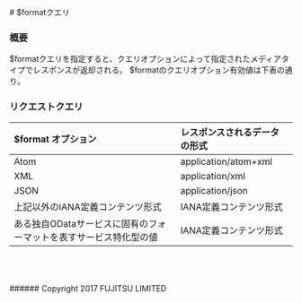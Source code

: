 ﻿﻿﻿# $formatクエリ
### 概要
$formatクエリを指定すると、クエリオプションによって指定されたメディアタイプでレスポンスが返却される。
$formatのクエリオプション有効値は下表の通り。
### リクエストクエリ
|$format オプション<br>|レスポンスされるデータの形式<br>|
|:--|:--|
|Atom<br>|application/atom+xml<br>|
|XML<br>|application/xml<br>|
|JSON<br>|application/json<br>|
|上記以外のIANA定義コンテンツ形式<br>|IANA定義コンテンツ形式<br>|
|ある独自ODataサービスに固有のフォーマットを表すサービス特化型の値  <br>|IANA定義コンテンツ形式<br>|
<br>
<br>
<br>
###### Copyright 2017    FUJITSU LIMITED
